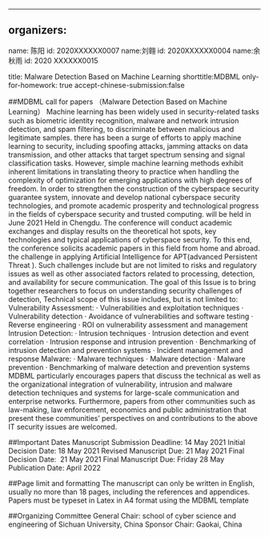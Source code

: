  ---
organizers:
   -
name: 陈阳
     id: 2020XXXXXX0007
name:刘翱 
     id: 2020XXXXXX0004
name:余秋雨 
     id: 2020 XXXXXX0015

 title: Malware Detection Based on Machine Learning
 shorttitle:MDBML
 only-for-homework: true
 accept-chinese-submission:false

 ##MDBML call for papers
 （Malware Detection Based on Machine Learning）
Machine learning has been widely used in security-related tasks such as biometric identity recognition, malware and network intrusion detection, and spam filtering, to discriminate between malicious and legitimate samples. there has been a surge of efforts to apply machine learning to security, including spoofing attacks, jamming attacks on data transmission, and other attacks that target spectrum sensing and signal classification tasks.
However, simple machine learning methods exhibit inherent limitations in translating theory to practice when handling the complexity of optimization for emerging applications with high degrees of freedom. In order to strengthen the construction of the cyberspace security guarantee system, innovate and develop national cyberspace security technologies, and promote academic prosperity and technological progress in the fields of cyberspace security and trusted computing. will be held in June 2021 Held in Chengdu. The conference will conduct academic exchanges and display results on the theoretical hot spots, key technologies and typical applications of cyberspace security. To this end, the conference solicits academic papers in this field from home and abroad. the challenge in applying Artificial Intelligence for APT(advanced Persistent Threat ). Such challenges include but are not limited to risks and regulatory issues as well as other associated factors related to processing, detection, and availability for secure communication. The goal of this Issue is to bring together researchers to focus on understanding security challenges of detection, Technical scope of this issue includes, but is not limited to:
Vulnerability Assessment:
· Vulnerabilities and exploitation techniques
· Vulnerability detection
· Avoidance of vulnerabilities and software 
testing
· Reverse engineering
· ROI on vulnerability assessment and management
Intrusion Detection:
· Intrusion techniques
· Intrusion detection and event correlation
· Intrusion response and intrusion prevention
· Benchmarking of intrusion detection and prevention systems
· Incident management and response
Malware:
· Malware techniques
· Malware detection
· Malware prevention
· Benchmarking of malware detection and prevention systems 
MDBML particularly encourages papers that discuss the technical as well as the organizational integration of vulnerability, intrusion and malware detection techniques and systems for large-scale communication and enterprise networks.
Furthermore, papers from other communities such as law-making, law enforcement, economics and public administration that present these communities’ perspectives on and contributions to the above IT security issues are welcomed.

##Important Dates
Manuscript Submission Deadline: 14 May 2021
Initial Decision Date: 18 May 2021
Revised Manuscript Due: 21 May 2021
Final Decision Date:  21 May 2021
Final Manuscript Due: Friday 28 May
Publication Date: April 2022

##Page limit and formatting
The manuscript can only be written in English, usually no more than 18 pages, including the references and appendices.
Papers must be typeset in Latex in A4 format using the MDBML template


##Organizing Committee
General Chair: school of cyber science and engineering of Sichuan University, China
Sponsor Chair: Gaokai, China 




